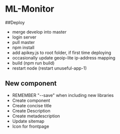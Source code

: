 # ML-Monitor

##Deploy 
* merge develop into master 
* login server 
* pull master 
* npm install
* add apikey.js to root folder, if first time deploying
* occasionally update geoip-lite ip-address mapping
* build (npm run build)
* restart node (restart unuseful-app-1)

## New component
* REMEMBER "--save" when including new libraries
* Create component
* Create concise title
* Create Description
* Create metadescription
* Update sitemap
* Icon for frontpage

